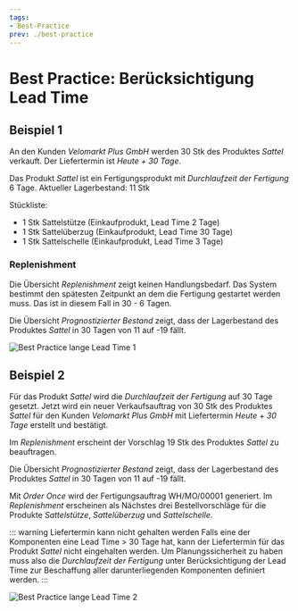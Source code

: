 ```yaml
---
tags:
- Best-Practice
prev: ./best-practice
---
```

# Best Practice: Berücksichtigung Lead Time

## Beispiel 1

An den Kunden *Velomarkt Plus GmbH* werden 30 Stk des Produktes *Sattel* verkauft. Der Liefertermin ist *Heute + 30 Tage*.

Das Produkt *Sattel* ist ein Fertigungsprodukt mit *Durchlaufzeit der Fertigung* 6 Tage.
Aktueller Lagerbestand: 11 Stk

Stückliste:
- 1 Stk Sattelstütze (Einkaufprodukt, Lead Time 2 Tage)
- 1 Stk Sattelüberzug (Einkaufprodukt, Lead Time 30 Tage)
- 1 Stk Sattelschelle (Einkaufprodukt, Lead Time 3 Tage)

### Replenishment

Die Übersicht *Replenishment* zeigt keinen Handlungsbedarf. Das System bestimmt den spätesten Zeitpunkt an dem die Fertigung gestartet werden muss. Das ist in diesem Fall in 30 - 6 Tagen.

Die Übersicht *Prognostizierter Bestand* zeigt, dass der Lagerbestand des Produktes *Sattel* in 30 Tagen von 11 auf -19 fällt.

![Best Practice lange Lead Time 1](assets/Best%20Practice%20lange%20Lead%20Time%201.svg)

## Beispiel 2

Für das Produkt *Sattel* wird die *Durchlaufzeit der Fertigung* auf 30 Tage gesetzt.
Jetzt wird ein neuer Verkaufsauftrag von 30 Stk des Produktes *Sattel* für den Kunden *Velomarkt Plus GmbH* mit Liefertermin *Heute + 30 Tage* erstellt und bestätigt.

Im *Replenishment* erscheint der Vorschlag 19 Stk des Produktes *Sattel* zu beauftragen.

Die Übersicht *Prognostizierter Bestand* zeigt, dass der Lagerbestand des Produktes *Sattel* in 30 Tagen von 11 auf -19 fällt.

Mit *Order Once* wird der Fertigungsauftrag WH/MO/00001 generiert. Im *Replenishment* erscheinen als Nächstes drei Bestellvorschläge für die Produkte *Sattelstütze*, *Sattelüberzug* und *Sattelschelle*.

::: warning Liefertermin kann nicht gehalten werden
Falls eine der Komponenten eine Lead Time > 30 Tage hat, kann der Liefertermin für das Produkt *Sattel* nicht eingehalten werden. Um Planungssicherheit zu haben muss also die *Durchlaufzeit der Fertigung* unter Berücksichtigung der Lead Time zur Beschaffung aller darunterliegenden Komponenten definiert werden.
:::

![Best Practice lange Lead Time 2](assets/Best%20Practice%20lange%20Lead%20Time%202.svg)